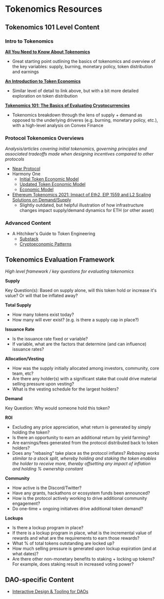 # Tokenomics Resources

## Tokenomics 101 Level Content

### Intro to Tokenomics
**[All You Need to Know About Tokenomics](https://medium.com/coinmonks/all-you-need-to-know-about-tokenomics-39642fe11d02)**
- Great starting point outlining the basics of tokenomics and overview of the key variables: supply, burning, monetary policy, token distribution and earnings

**[An Introduction to Token Economics](https://alexbeckett.medium.com/an-introduction-to-token-economics-tokenomics-c6eb9211778f)**
- Similar level of detail to link above, but with a bit more detailed exploration on token distribution

**[Tokenomics 101: The Basics of Evaluating Cryptocurrencies](https://every.to/almanack/tokenomics-101)**
- Tokenomics breakdown through the lens of supply + demand as opposed to the underlying driveres (e.g. burning, monetary policy, etc.), with a high-level analysis on Convex Finance

### Protocol Tokenomics Overviews
_Analysis/articles covering initial tokenomics, governing principles and associated tradeoffs made when designing incentives compared to other protocols_

- [Near Protocol](https://near.org/blog/near-protocol-economics/)
- Harmony One
  - [Initial Token Economic Model](https://blog.harmony.one/harmony-token-economic-model/)
  - [Updated Token Economic Model](https://blog.harmony.one/harmonys-new-tokenomics/)
  - [Economic Model](https://docs.google.com/spreadsheets/d/1bcABBb47X8jOAQC-Dno9A9HFtLf8vlRp70P9xVqjhG4/edit#gid=1322834538)
- [Ethereum Tokenomics 2021: Impact of Eth2, EIP 1559 and L2 Scaling Solutions on Demand/Supply](https://hackernoon.com/ethereum-tokenomics-2021-impact-of-eth2-eip-1559-and-l2-scaling-solutions-on-demandsupply-gx5034tw)
  - Slightly outdated, but helpful illustration of how infrastructure changes impact supply/demand dynamics for ETH (or other asset)

### Advanced Content
- A Hitchiker's Guide to Token Engineering
  - [Substack](https://ahitchhikers.substack.com/)
  - [Cryptoeconomic Patterns](https://docs.google.com/presentation/d/1j4aNHhpaxUJjJ-DmnG2DC_zCGDc65oq-ND7zHNrmeKk/edit#slide=id.p)

## Tokenomics Evaluation Framework
_High level framework / key questions for evaluating tokenomics_

**Supply**

Key Question(s): Based on supply alone, will this token hold or increase it's value? Or will that be inflated away?

**Total Supply**
- How many tokens exist today?
- How many will ever exist? (e.g. is there a supply cap in place?)

**Issuance Rate**
- Is the issuance rate fixed or variable?
- If variable, what are the factors that determine (and can influence) issuance rates?

**Allocation/Vesting**
- How was the supply initially allocated among investors, community, core team, etc?
- Are there any holder(s) with a significant stake that could drive material selling pressure upon vesting?
- What is the vesting schedule for the largest holders?

**Demand**

Key Question: Why would someone hold this token?

**ROI**
- Excluding any price appreciation, what return is generated by simply holding the token?
- Is there an opportunity to earn an additional return by yield farming?
- Are earnings/fees generated from the protocol distributed back to token holders?
- Does any "rebasing" take place as the protocol inflates?
  _Rebasing works stimilar to a stock split, whereby holding and staking the token enables the holder to receive more, thereby offsetting any impact of inflation and holding % ownership constant_

**Community**
- How active is the Discord/Twitter?
- Have any grants, hackathons or ecosystem funds been announced?
- How is the protocol actively working to drive additional community engagement?
- Do one-time + ongoing initiatves drive additional token demand?

**Lockups**
- Is there a lockup program in place?
- If there is a lockup program in place, what is the incremental value of rewards and what are the requirements to earn those rewards?
- What % of total tokens outstanding are locked up?
- How much selling pressure is generated upon lockup expiration (and at what dates)?
- Are there other non-monetary benefits to staking + locking up tokens? For example, does staking result in increased voting power?

## DAO-specific Content
- [Interactive Design & Tooling for DAOs](https://blog.aragon.org/incentive-design-tooling-for-daos/)
